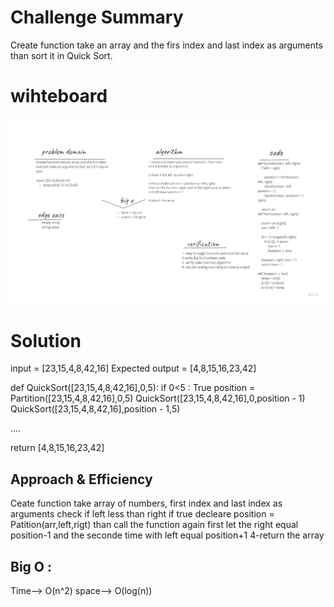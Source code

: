 # Challenge Summary
Create function take an array and the firs index and last index as arguments than sort it in Quick Sort.



# wihteboard
![](laith.jpg)
# Solution
input = [23,15,4,8,42,16]
Expected output = [4,8,15,16,23,42]


def QuickSort([23,15,4,8,42,16],0,5):
  if  0<5 : True
       position = Partition([23,15,4,8,42,16],0,5)
       QuickSort([23,15,4,8,42,16],0,position - 1)
       QuickSort([23,15,4,8,42,16],position - 1,5)

....

return [4,8,15,16,23,42]

## Approach & Efficiency
Ceate function take array of numbers, first index and last index as arguments
check if left less than right
if true decleare position = Patition(arr,left,rigt) than call the function again first let the right equal position-1 and the seconde time with left equal position+1 4-return the array
## Big O :
Time--> O(n^2)
space--> O(log(n))
